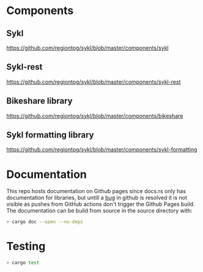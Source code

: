# Components
## Sykl
https://github.com/regiontog/sykl/blob/master/components/sykl

## Sykl-rest
https://github.com/regiontog/sykl/blob/master/components/sykl-rest

## Bikeshare library
https://github.com/regiontog/sykl/blob/master/components/bikeshare

## Sykl formatting library
https://github.com/regiontog/sykl/blob/master/components/sykl-formatting

# Documentation
This repo hosts documentation on Github pages since docs.rs only has documentation for libraries, but untill a [bug](https://github.community/t5/GitHub-Actions/Github-action-not-triggering-gh-pages-upon-push/td-p/26869) in github is resolved it is not visible as pushes from GitHub actions don't trigger the Github Pages build. The documentation can be build from source in the source directory with:
```bash
> cargo doc --open --no-deps
```

# Testing
```bash
> cargo test
```